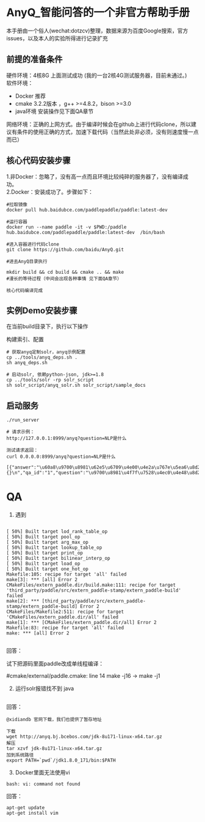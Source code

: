
# AnyQ_智能问答的一个非官方帮助手册
本手册由一个俗人(wechat:dotzcv)整理，数据来源为百度Google搜索，官方issues，以及本人的实验所得进行记录扩充

## 前提的准备条件

硬件环境：4核8G 上面测试成功 (我的一台2核4G测试服务器，目前未通过。)</br>
软件环境：
* Docker 推荐
* cmake 3.2.2版本 ，g++ >=4.8.2，bison >=3.0
* java环境 安装操作见下面QA章节 
 
网络环境：正确的上网方式。由于编译时候会在github上进行代码clone，所以建议有条件的使用正确的方式，加速下载代码（当然此处非必须，没有则速度慢一点而已）

## 核心代码安装步骤
1.非Docker：忽略了，没有高一点而且环境比较纯碎的服务器了，没有编译成功。</br>
2.Docker：安装成功了。步骤如下：
  
``` 
#拉取镜像
docker pull hub.baidubce.com/paddlepaddle/paddle:latest-dev

#运行容器
docker run --name paddle -it -v $PWD:/paddle hub.baidubce.com/paddlepaddle/paddle:latest-dev  /bin/bash

#进入容器进行代码clone
git clone https://github.com/baidu/AnyQ.git

#进去AnyQ目录执行

mkdir build && cd build && cmake .. && make
#漫长的等待过程（中间会出现各种事情 见下面QA章节）

核心代码编译完成
```

## 实例Demo安装步骤
在当前build目录下，执行以下操作

构建索引、配置
```
# 获取anyq定制solr，anyq示例配置
cp ../tools/anyq_deps.sh .
sh anyq_deps.sh

# 启动solr, 依赖python-json, jdk>=1.8
cp ../tools/solr -rp solr_script
sh solr_script/anyq_solr.sh solr_script/sample_docs

```

## 启动服务
```
./run_server

# 请求示例：
http://127.0.0.1:8999/anyq?question=NLP是什么

测试请求返回：
curl 0.0.0.0:8999/anyq?question=NLP是什么

[{"answer":"\u60a8\u9700\u8981\u62e5\u6709\u4e00\u4e2a\u767e\u5ea6\u8d26\u53f7\uff0c\u7528\u6765\u767b\u5f55\u767e\u5ea6\u4e91\uff0c\u53ef\u4ee5\u70b9\u51fb\u6b64\u5904\u6ce8\u518c\u767e\u5ea6\u8d26\u6237\u3002\u5982\u60a8\u4ee5\u524d\u62e5\u6709\u767e\u5ea6\u63a8\u5e7f\u8d26\u6237\uff0c\u540c\u6837\u53ef\u4ee5\u767b\u5f55\u767e\u5ea6\u4e91\u3002","confidence":0.51880854368209839,"json_info":"{}\n","qa_id":"1","question":"\u9700\u8981\u4f7f\u7528\u4ec0\u4e48\u8d26\u53f7\u767b\u5f55?"}]

```




# QA 
1.  遇到
```

[ 50%] Built target lod_rank_table_op
[ 50%] Built target pool_op
[ 50%] Built target arg_max_op
[ 50%] Built target lookup_table_op
[ 50%] Built target print_op
[ 50%] Built target bilinear_interp_op
[ 50%] Built target load_op
[ 50%] Built target one_hot_op
Makefile:105: recipe for target 'all' failed
make[3]: *** [all] Error 2
CMakeFiles/extern_paddle.dir/build.make:111: recipe for target 'third_party/paddle/src/extern_paddle-stamp/extern_paddle-build' failed
make[2]: *** [third_party/paddle/src/extern_paddle-stamp/extern_paddle-build] Error 2
CMakeFiles/Makefile2:511: recipe for target 'CMakeFiles/extern_paddle.dir/all' failed
make[1]: *** [CMakeFiles/extern_paddle.dir/all] Error 2
Makefile:83: recipe for target 'all' failed
make: *** [all] Error 2


```
回答：

试下把源码里面paddle改成单线程编译：

#cmake/external/paddle.cmake: line 14
make -j16 -> make -j1

2. 运行solr报错找不到 java
```

```
回答：

```
@xidiandb 官网下载，我们也提供了暂存地址

下载
wget http://anyq.bj.bcebos.com/jdk-8u171-linux-x64.tar.gz
解压
tar xzvf jdk-8u171-linux-x64.tar.gz
加到系统路径
export PATH=`pwd`/jdk1.8.0_171/bin:$PATH
```
3. Docker里面无法使用vi
```
bash: vi: command not found
```
回答：
```
apt-get update
apt-get install vim   
 
```


